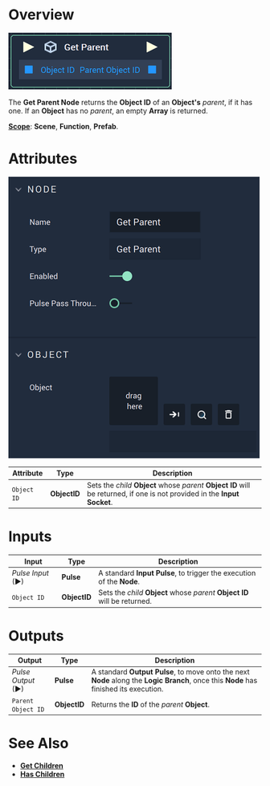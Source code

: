 # Overview

![The Get Parent Node.](../../../.gitbook/assets/getparentnode.png)

The **Get Parent Node** returns the **Object ID** of an **Object's** *parent*, if it has one. If an **Object** has no *parent*, an empty **Array** is returned.

[**Scope**](../../overview.md#scopes): **Scene**, **Function**, **Prefab**.

# Attributes

![The Get Parent Node Attributes.](../../../.gitbook/assets/getparentattributes.png)

|Attribute|Type|Description|
|---|---|---|
|`Object ID`|**ObjectID**|Sets the *child* **Object** whose *parent* **Object ID** will be returned, if one is not provided in the **Input Socket**. 

# Inputs

|Input|Type|Description|
|---|---|---|
|*Pulse Input* (►)|**Pulse**|A standard **Input Pulse**, to trigger the execution of the **Node**.|
|`Object ID`|**ObjectID**|Sets the *child* **Object** whose *parent* **Object ID** will be returned. 

# Outputs

|Output|Type|Description|
|---|---|---|
|*Pulse Output* (►)|**Pulse**|A standard **Output Pulse**, to move onto the next **Node** along the **Logic Branch**, once this **Node** has finished its execution.|
|`Parent Object ID`|**ObjectID**|Returns the **ID** of the *parent* **Object**.

# See Also

* [**Get Children**](get-children.md)
* [**Has Children**](has-children.md)

